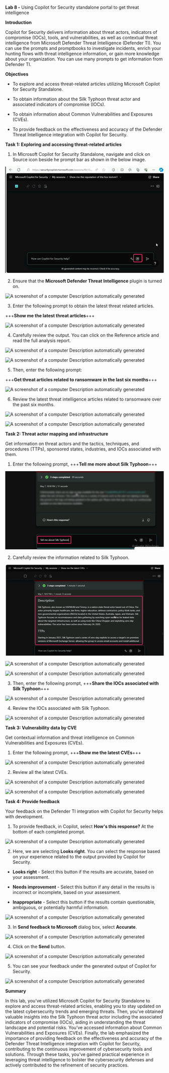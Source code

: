 **Lab 8 -** Using Copilot for Security standalone portal to get threat
intelligence 

**Introduction**

Copilot for Security delivers information about threat actors,
indicators of compromise (IOCs), tools, and vulnerabilities, as well as
contextual threat intelligence from Microsoft Defender Threat
Intelligence (Defender TI). You can use the prompts and promptbooks to
investigate incidents, enrich your hunting flows with threat
intelligence information, or gain more knowledge about your
organization. You can use many prompts to get information from Defender
TI.

**Objectives**

- To explore and access threat-related articles utilizing Microsoft
  Copilot for Security Standalone.

- To obtain information about the Silk Typhoon threat actor and
  associated indicators of compromise (IOCs).

- To obtain information about Common Vulnerabilities and Exposures
  (CVEs).

- To provide feedback on the effectiveness and accuracy of the Defender
  Threat Intelligence integration with Copilot for Security.

**Task 1: Exploring and accessing threat-related articles**

1.  In Microsoft Copilot for Security Standalone, navigate and click on
    Source icon beside he prompt bar as shown in the below image.

 ![](./media/image1.png)

2.  Ensure that the **Microsoft Defender Threat Intelligence** plugin is
    turned on.

 ![A screenshot of a computer Description automatically
 generated](./media/image2.png)

3.  Enter the following prompt to obtain the latest threat related
    articles.

 +++**Show me the latest threat articles**+++

![A screenshot of a computer Description automatically
generated](./media/image3.png)

4.  Carefully review the output. You can click on the Reference article
    and read the full analysis report.

![A screenshot of a computer Description automatically
generated](./media/image4.png)

![A screenshot of a computer Description automatically
generated](./media/image5.png)

5.  Then, enter the following prompt:

 +++**Get threat articles related to ransomware in the last six
 months**+++

![A screenshot of a computer Description automatically
generated](./media/image6.png)

6.  Review the latest threat intelligence articles related to ransomware
    over the past six months.

![A screenshot of a computer Description automatically
generated](./media/image7.png)

![A screenshot of a computer Description automatically
generated](./media/image8.png)

**Task 2: Threat actor mapping and infrastructure**

Get information on threat actors and the tactics, techniques, and
procedures (TTPs), sponsored states, industries, and IOCs associated
with them.

1.  Enter the following prompt, +++**Tell me more about Silk
    Typhoon**+++

 ![](./media/image9.png)

2.  Carefully review the information related to Silk Typhoon.

 ![](./media/image10.png)

 ![A screenshot of a computer Description automatically
 generated](./media/image11.png)

 ![A screenshot of a computer Description automatically
 generated](./media/image12.png)

3. Then, enter the following prompt, +++**Share the IOCs associated
with Silk Typhoon**+++

![A screenshot of a computer Description automatically
generated](./media/image13.png)

4.  Review the IOCs associated with Silk Typhoon.

![A screenshot of a computer Description automatically
generated](./media/image14.png)

**Task 3: Vulnerability data by CVE**

Get contextual information and threat intelligence on Common
Vulnerabilities and Exposures (CVEs).

1.  Enter the following prompt, +++**Show me the latest CVEs**+++

![A screenshot of a computer Description automatically
generated](./media/image15.png)

2.  Review all the latest CVEs.

![A screenshot of a computer Description automatically
generated](./media/image16.png)

![A screenshot of a computer Description automatically
generated](./media/image17.png)

**Task 4: Provide feedback**

Your feedback on the Defender TI integration with Copilot for Security
helps with development.

1.  To provide feedback, in Copilot, select **How's this response?** At
    the bottom of each completed prompt.

![A screenshot of a computer Description automatically
generated](./media/image18.png)

2.  Here, we are selecting **Looks right**. You can select the response
    based on your experience related to the output provided by Copilot
    for Security.

- **Looks right** - Select this button if the results are accurate,
  based on your assessment.

- **Needs improvement** - Select this button if any detail in the
  results is incorrect or incomplete, based on your assessment.

- **Inappropriate** - Select this button if the results contain
  questionable, ambiguous, or potentially harmful information.

![A screenshot of a computer Description automatically
generated](./media/image19.png)

3.  In **Send feedback to Microsoft** dialog box, select **Accurate**.

![A screenshot of a computer Description automatically
generated](./media/image20.png)

4.  Click on the **Send** button.

![A screenshot of a computer Description automatically
generated](./media/image21.png)

5.  You can see your feedback under the generated output of Copilot for
    Security.

![A screenshot of a computer Description automatically
generated](./media/image22.png)

**Summary**

In this lab, you’ve utilized Microsoft Copilot for Security Standalone
to explore and access threat-related articles, enabling you to stay
updated on the latest cybersecurity trends and emerging threats. Then,
you’ve obtained valuable insights into the Silk Typhoon threat actor
including the associated indicators of compromise (IOCs), aiding in
understanding the threat landscape and potential risks. You’ve accessed
information about Common Vulnerabilities and Exposures (CVEs). Finally,
the lab emphasized the importance of providing feedback on the
effectiveness and accuracy of the Defender Threat Intelligence
integration with Copilot for Security, contributing to the continuous
improvement of cybersecurity tools and solutions. Through these tasks,
you’ve gained practical experience in leveraging threat intelligence to
bolster the cybersecurity defenses and actively contributed to the
refinement of security practices.
